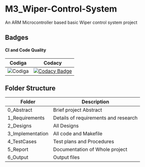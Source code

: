 # M3_Wiper-Control-System
An ARM Microcontroller based basic Wiper control system project

## Badges
#### CI and Code Quality

|Codiga|Codacy|
|:--:|:--:|
![Codiga](https://api.codiga.io/project/33457/status/svg)| [![Codacy Badge](https://app.codacy.com/project/badge/Grade/008114499ed244de859d36d19f1cd2ed)](https://www.codacy.com/gh/Pranesh-here/M3_Wiper-Control-System/dashboard?utm_source=github.com&amp;utm_medium=referral&amp;utm_content=Pranesh-here/M3_Wiper-Control-System&amp;utm_campaign=Badge_Grade)

## Folder Structure
| Folder | Description |
| ------ | ----------- |
| 0_Abstract | Brief project Abstract |
| 1_Requirements | Details of requirements and research |
| 2_Designs | All Designs |
| 3_Implementation | All code and Makefile |
| 4_TestCases | Test plans and Procedures |
| 5_Report | Documentation of Whole project |
| 6_Output | Output files |
